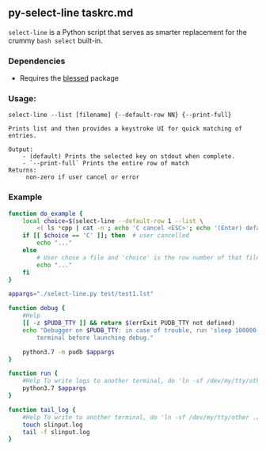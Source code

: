 ## py-select-line taskrc.md
`select-line` is a Python script that serves as smarter replacement for the crummy `bash select` built-in.

### Dependencies
  - Requires the [blessed](https://github.com/jquast/blessed) package



### Usage:
    select-line --list [filename] {--default-row NN} {--print-full}

    Prints list and then provides a keystroke UI for quick matching of entries.

    Output:
        - (default) Prints the selected key on stdout when complete.
        - `--print-full` Prints the entire row of match
    Returns:
         non-zero if user cancel or error

### Example
```bash
function do_example {
    local choice=$(select-line --default-row 1 --list \
        <( ls *cpp | cat -n ; echo 'C cancel <ESC>'; echo '(Enter) default'))
    if [[ $choice == 'C' ]]; then  # user cancelled
        echo "..."
    else
        # User chose a file and 'choice' is the row number of that file
        echo "..."
    fi
}
```

```bash
appargs="./select-line.py test/test1.lst"

function debug {
    #Help
    [[ -z $PUDB_TTY ]] && return $(errExit PUDB_TTY not defined)
    echo "Debugger on $PUDB_TTY: in case of trouble, run 'sleep 100000' on that \
        terminal before launching debug."

    python3.7 -m pudb $appargs
}

function run {
    #Help To write logs to another terminal, do 'ln -sf /dev/my/tty/other ./slinput.log'
    python3.7 $appargs
}

function tail_log {
    #Help To write to another terminal, do 'ln -sf /dev/my/tty/other ./slinput.log'
    touch slinput.log
    tail -f slinput.log
}
```
